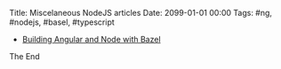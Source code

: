 Title: Miscelaneous NodeJS articles
Date: 2099-01-01 00:00
Tags: #ng, #nodejs, #basel, #typescript

* [Building Angular and Node with Bazel](http://www.syntaxsuccess.com/viewarticle/building-angular-and-node-with-bazel)

The End